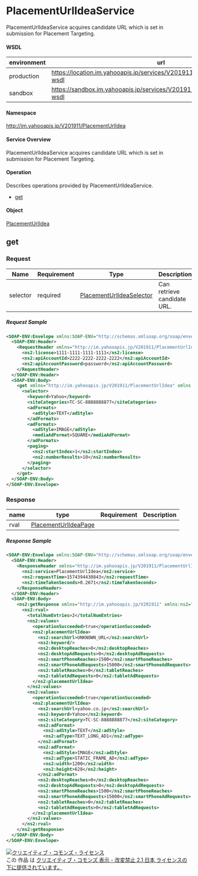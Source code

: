 # PlacementUrlIdeaService
PlacementUrlIdeaService acquires candidate URL which is set in submission for Placement Targeting.
#### WSDL
| environment | url |
|---|---|
| production  | https://location.im.yahooapis.jp/services/V201911/PlacementUrlIdeaService?wsdl |
| sandbox  | https://sandbox.im.yahooapis.jp/services/V201911/PlacementUrlIdeaService?wsdl |
#### Namespace
http://im.yahooapis.jp/V201911/PlacementUrlIdea
#### Service Overview
PlacementUrlIdeaService acquires candidate URL which is set in submission for Placement Targeting.

#### Operation
Describes operations provided by PlacementUrlIdeaService.

+ [get](#get)

#### Object
[PlacementUrlIdea](../data/PlacementUrlIdea)

## get

### Request

| Name | Requirement | Type | Description |
|---|---|---|---|
| selector | required | [PlacementUrlIdeaSelector](../data/PlacementUrlIdea/PlacementUrlIdeaSelector.md) | Can retrieve candidate URL. |

##### Request Sample
```xml
<SOAP-ENV:Envelope xmlns:SOAP-ENV="http://schemas.xmlsoap.org/soap/envelope/">
  <SOAP-ENV:Header>
    <RequestHeader xmlns="http://im.yahooapis.jp/V201911/PlacementUrlIdea" xmlns:ns2="http://im.yahooapis.jp/V201911">
      <ns2:license>1111-1111-1111-1111</ns2:license>
      <ns2:apiAccountId>2222-2222-2222-2222</ns2:apiAccountId>
      <ns2:apiAccountPassword>password</ns2:apiAccountPassword>
    </RequestHeader>
  </SOAP-ENV:Header>
  <SOAP-ENV:Body>
    <get xmlns="http://im.yahooapis.jp/V201911/PlacementUrlIdea" xmlns:ns2="http://im.yahooapis.jp/V201911">
      <selector>
        <keyword>Yahoo</keyword>
        <siteCategories>TC-SC-8888888877</siteCategories>
        <adFormats>
          <adStyle>TEXT</adStyle>
        </adFormats>
        <adFormats>
          <adStyle>IMAGE</adStyle>
          <mediaAdFormat>SQUARE</mediaAdFormat>
        </adFormats>
        <paging>
          <ns2:startIndex>1</ns2:startIndex>
          <ns2:numberResults>10</ns2:numberResults>
        </paging>
      </selector>
    </get>
  </SOAP-ENV:Body>
</SOAP-ENV:Envelope>
```

### Response
| name | type | Requirement | Description |
|---|---|---|---|
| rval | [PlacementUrlIdeaPage](../data/PlacementUrlIdea/PlacementUrlIdeaPage.md) |  |  |

##### Response Sample
```xml
<SOAP-ENV:Envelope xmlns:SOAP-ENV="http://schemas.xmlsoap.org/soap/envelope/">
  <SOAP-ENV:Header>
    <ResponseHeader xmlns="http://im.yahooapis.jp/V201911/PlacementUrlIdea" xmlns:ns2="http://im.yahooapis.jp/V201911">
      <ns2:service>PlacementUrlIdea</ns2:service>
      <ns2:requestTime>1574394430843</ns2:requestTime>
      <ns2:timeTakenSeconds>0.2671</ns2:timeTakenSeconds>
    </ResponseHeader>
  </SOAP-ENV:Header>
  <SOAP-ENV:Body>
    <ns2:getResponse xmlns="http://im.yahooapis.jp/V201911" xmlns:ns2="http://im.yahooapis.jp/V201911/PlacementUrlIdea">
      <ns2:rval>
        <totalNumEntries>2</totalNumEntries>
        <ns2:values>
          <operationSucceeded>true</operationSucceeded>
          <ns2:placementUrlIdea>
            <ns2:searchUrl>UNKNOWN_URL</ns2:searchUrl>
            <ns2:keyword/>
            <ns2:desktopReaches>0</ns2:desktopReaches>
            <ns2:desktopAdRequests>0</ns2:desktopAdRequests>
            <ns2:smartPhoneReaches>1500</ns2:smartPhoneReaches>
            <ns2:smartPhoneAdRequests>15000</ns2:smartPhoneAdRequests>
            <ns2:tabletReaches>0</ns2:tabletReaches>
            <ns2:tabletAdRequests>0</ns2:tabletAdRequests>
          </ns2:placementUrlIdea>
        </ns2:values>
        <ns2:values>
          <operationSucceeded>true</operationSucceeded>
          <ns2:placementUrlIdea>
            <ns2:searchUrl>yahoo.co.jp</ns2:searchUrl>
            <ns2:keyword>Yahoo</ns2:keyword>
            <ns2:siteCategory>TC-SC-8888888877</ns2:siteCategory>
            <ns2:adFormat>
              <ns2:adStyle>TEXT</ns2:adStyle>
              <ns2:adType>TEXT_LONG_AD1</ns2:adType>
            </ns2:adFormat>
            <ns2:adFormat>
              <ns2:adStyle>IMAGE</ns2:adStyle>
              <ns2:adType>STATIC_FRAME_AD</ns2:adType>
              <ns2:width>1200</ns2:width>
              <ns2:height>628</ns2:height>
            </ns2:adFormat>
            <ns2:desktopReaches>0</ns2:desktopReaches>
            <ns2:desktopAdRequests>0</ns2:desktopAdRequests>
            <ns2:smartPhoneReaches>1500</ns2:smartPhoneReaches>
            <ns2:smartPhoneAdRequests>15000</ns2:smartPhoneAdRequests>
            <ns2:tabletReaches>0</ns2:tabletReaches>
            <ns2:tabletAdRequests>0</ns2:tabletAdRequests>
          </ns2:placementUrlIdea>
        </ns2:values>
      </ns2:rval>
    </ns2:getResponse>
  </SOAP-ENV:Body>
</SOAP-ENV:Envelope>
```

<a rel="license" href="http://creativecommons.org/licenses/by-nd/2.1/jp/"><img alt="クリエイティブ・コモンズ・ライセンス" style="border-width:0" src="https://i.creativecommons.org/l/by-nd/2.1/jp/88x31.png" /></a><br />この 作品 は <a rel="license" href="http://creativecommons.org/licenses/by-nd/2.1/jp/">クリエイティブ・コモンズ 表示 - 改変禁止 2.1 日本 ライセンスの下に提供されています。</a>
